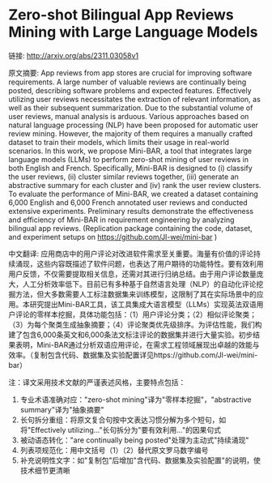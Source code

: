 # Zero-shot Bilingual App Reviews Mining with Large Language Models

链接: http://arxiv.org/abs/2311.03058v1

原文摘要:
App reviews from app stores are crucial for improving software requirements.
A large number of valuable reviews are continually being posted, describing
software problems and expected features. Effectively utilizing user reviews
necessitates the extraction of relevant information, as well as their
subsequent summarization. Due to the substantial volume of user reviews, manual
analysis is arduous. Various approaches based on natural language processing
(NLP) have been proposed for automatic user review mining. However, the
majority of them requires a manually crafted dataset to train their models,
which limits their usage in real-world scenarios. In this work, we propose
Mini-BAR, a tool that integrates large language models (LLMs) to perform
zero-shot mining of user reviews in both English and French. Specifically,
Mini-BAR is designed to (i) classify the user reviews, (ii) cluster similar
reviews together, (iii) generate an abstractive summary for each cluster and
(iv) rank the user review clusters. To evaluate the performance of Mini-BAR, we
created a dataset containing 6,000 English and 6,000 French annotated user
reviews and conducted extensive experiments. Preliminary results demonstrate
the effectiveness and efficiency of Mini-BAR in requirement engineering by
analyzing bilingual app reviews. (Replication package containing the code,
dataset, and experiment setups on https://github.com/Jl-wei/mini-bar )

中文翻译:
应用商店中的用户评论对改进软件需求至关重要。海量有价值的评论持续涌现，这些内容既描述了软件问题，也表达了用户期待的功能特性。要有效利用用户反馈，不仅需要提取相关信息，还需对其进行归纳总结。由于用户评论数量庞大，人工分析效率低下。目前已有多种基于自然语言处理（NLP）的自动化评论挖掘方法，但大多数需要人工标注数据集来训练模型，这限制了其在实际场景中的应用。本研究提出Mini-BAR工具，该工具集成大语言模型（LLMs）实现英法双语用户评论的零样本挖掘，具体功能包括：（1）用户评论分类；（2）相似评论聚类；（3）为每个聚类生成抽象摘要；（4）评论聚类优先级排序。为评估性能，我们构建了包含6,000条英文和6,000条法文标注评论的数据集并进行大量实验。初步结果表明，Mini-BAR通过分析双语应用评论，在需求工程领域展现出卓越的效能与效率。（复制包含代码、数据集及实验配置详见https://github.com/Jl-wei/mini-bar）

注：译文采用技术文献的严谨表述风格，主要特点包括：
1. 专业术语准确对应："zero-shot mining"译为"零样本挖掘"，"abstractive summary"译为"抽象摘要"
2. 长句拆分重组：将原文复合句按中文表达习惯分解为多个短句，如将"Effectively utilizing..."长句拆分为"要有效利用..."的因果句式
3. 被动语态转化："are continually being posted"处理为主动式"持续涌现"
4. 列表项规范化：用中文括号（1）（2）替代原文罗马数字编号
5. 补充说明性文字：如"复制包"后增加"含代码、数据集及实验配置"的说明，使技术细节更清晰
